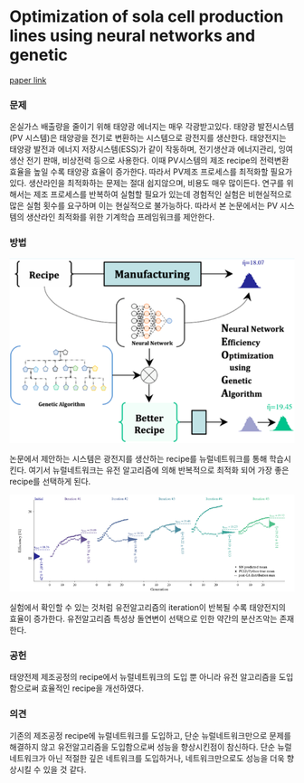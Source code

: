 # Optimization of sola cell production lines using neural networks and genetic

[paper link](https://pubs.acs.org/doi/full/10.1021/acsaem.0c01207)

### 문제

온실가스 배출량을 줄이기 위해 태양광 에너지는 매우 각광받고있다. 태양광 발전시스템(PV 시스템)은 태양광을 전기로 변환하는 시스템으로 광전지를 생산한다.
태양전지는 태양광 발전과 에너지 저장시스템(ESS)가 같이 작동하며, 전기생산과 에너지관리, 잉여생산 전기 판매, 비상전력 등으로 사용한다. 
이때 PV시스템의 제조 recipe의 전력변환 효율을 높일 수록 태양광 효율이 증가한다. 따라서 PV제조 프로세스를 최적화할 필요가 있다.
생산라인을 최적화하는 문제는 절대 쉽지않으며, 비용도 매우 많이든다. 연구를 위해서는 제조 프로세스를 반복하여 실험할 필요가 있는데
경험적인 실험은 비현실적으로 많은 실험 횟수를 요구하며 이는 현실적으로 불가능하다.
따라서 본 논문에서는 PV 시스템의 생산라인 최적화를 위한 기계학습 프레임워크를 제안한다.

### 방법

<p align="center"><img src="../resource/buratti2020optimization_1.png"></p>

논문에서 제안하는 시스템은 광전지를 생산하는 recipe를 뉴럴네트워크를 통해 학습시킨다.
여기서 뉴럴네트워크는 유전 알고리즘에 의해 반복적으로 최적화 되어 가장 좋은 recipe를 선택하게 된다. 

<p align="center"><img src="../resource/buratti2020optimization_2.png"></p>

실험에서 확인할 수 있는 것처럼 유전알고리즘의 iteration이 반복될 수록 태양전지의 효율이 증가한다. 유전알고리즘 특성상 돌연변이 선택으로 인한
약간의 분산즈악는 존재한다. 

### 공헌

태양전제 제조공정의 recipe에서 뉴럴네트워크의 도입 뿐 아니라 유전 알고리즘을 도입함으로써 효율적인 recipe을 개선하였다.

### 의견

기존의 제조공정 recipe에 뉴럴네트워크를 도입하고, 단순 뉴럴네트워크만으로 문제를 해결하지 않고 유전알고리즘을 도입함으로써 성능을 향상시킨점이 참신하다.
단순 뉴럴네트워크가 아닌 적절한 깊은 네트워크를 도입하거나, 네트워크만으로도 성능을 더욱 향상시킬 수 있을 것 같다.
